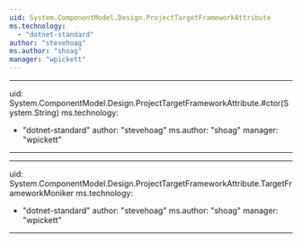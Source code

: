 ```yaml
---
uid: System.ComponentModel.Design.ProjectTargetFrameworkAttribute
ms.technology: 
  - "dotnet-standard"
author: "stevehoag"
ms.author: "shoag"
manager: "wpickett"
---
```


---
uid: System.ComponentModel.Design.ProjectTargetFrameworkAttribute.#ctor(System.String)
ms.technology: 
  - "dotnet-standard"
author: "stevehoag"
ms.author: "shoag"
manager: "wpickett"
---

---
uid: System.ComponentModel.Design.ProjectTargetFrameworkAttribute.TargetFrameworkMoniker
ms.technology: 
  - "dotnet-standard"
author: "stevehoag"
ms.author: "shoag"
manager: "wpickett"
---
